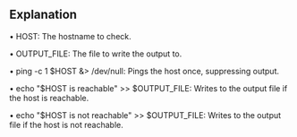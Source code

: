 ## Explanation

• HOST: The hostname to check.

• OUTPUT_FILE: The file to write the output to.

• ping -c 1 $HOST &> /dev/null: Pings the host once, suppressing output.

• echo "$HOST is reachable" >> $OUTPUT_FILE: Writes to the output file if the host
is reachable.

• echo "$HOST is not reachable" >> $OUTPUT_FILE: Writes to the output file if the
host is not reachable.
